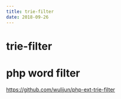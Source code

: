 ```yaml
---
title: trie-filter
date: 2018-09-26
---
```

# trie-filter

# php word filter
https://github.com/wulijun/php-ext-trie-filter